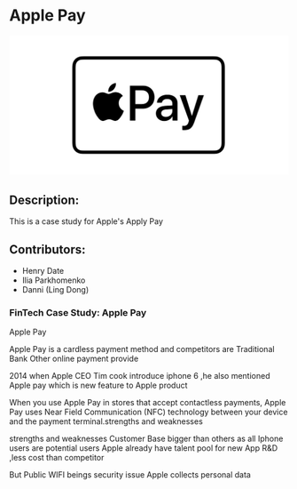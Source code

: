 # Apple Pay 

![image](apple-pay-og-twitter.jpg)

## Description:

This is a case study for Apple's Apply Pay

## Contributors:

- Henry Date
- Ilia Parkhomenko
- Danni (Ling Dong)

### FinTech Case Study: Apple Pay

Apple Pay

Apple Pay is a cardless payment method and competitors are 
Traditional Bank 
Other online payment provide 

2014 when Apple CEO Tim cook introduce iphone 6 ,he also mentioned Apple pay which is new feature to Apple product

When you use Apple Pay in stores that accept contactless payments, Apple Pay uses Near Field Communication (NFC) technology between your device and the payment terminal.strengths and weaknesses

strengths and weaknesses
Customer Base bigger than others as all Iphone users are potential users
Apple already have talent pool for new App R&D ,less cost than competitor

But Public WIFI beings security issue
Apple collects personal data

